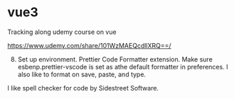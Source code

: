 # vue3
Tracking along udemy course on vue

https://www.udemy.com/share/101WzMAEQcdllXRQ==/

8. Set up environment.  Prettier Code Formatter extension. Make sure esbenp.prettier-vscode is set as athe default formatter in preferences.  I also like to format on save, paste, and type.

I like spell checker for code by Sidestreet Software.
